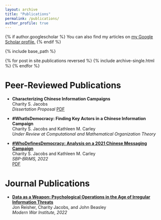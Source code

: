 ```yaml
---
layout: archive
title: "Publications"
permalink: /publications/
author_profile: true
---
```


{% if author.googlescholar %}
  You can also find my articles on <u><a href="{{author.googlescholar}}">my Google Scholar profile</a>.</u>
{% endif %}

{% include base_path %}

{% for post in site.publications reversed %}
  {% include archive-single.html %}
{% endfor %}

Peer-Reviewed Publications
======

* <b> Characterizing Chinese Information Campaigns</b><br>
Charity S. Jacobs<br>
<i>Dissertation Proposal</i>
 [PDF](https://charityking2358.github.io/files/Thesis_Proposal_Jacobs.pdf.pdf)
 
* <b>#WhatIsDemocracy: Finding Key Actors in a Chinese Information Campaign</b><br>
Charity S. Jacobs and Kathleen M. Carley<br>
<i>Under Review at Computational and Mathematical Organization Theory</i>

* <b>[#WhoDefinesDemocracy:  Analysis on a 2021 Chinese Messaging Campaign](https://link.springer.com/chapter/10.1007/978-3-031-17114-7_9)</b><br>
Charity S. Jacobs and Kathleen M. Carley <br>
<i> SBP-BRiMS, 2022</i><br>
[PDF](https://charityking2358.github.io/files/brims22.pdf)

Journal Publications
======
* <b>[Data as a Weapon: Psychological Operations in the Age of Irregular Information Threats](https://mwi.usma.edu/data-as-a-weapon-psychological-operations-in-the-age-of-irregular-information-threats/)</b><br>
Jon Reisher, Charity Jacobs, and John Beasley<br>
<i>Modern War Institute, 2022 </i>
